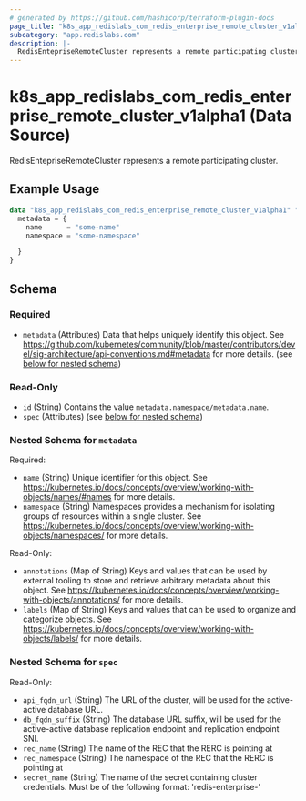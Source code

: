 ```yaml
---
# generated by https://github.com/hashicorp/terraform-plugin-docs
page_title: "k8s_app_redislabs_com_redis_enterprise_remote_cluster_v1alpha1 Data Source - terraform-provider-k8s"
subcategory: "app.redislabs.com"
description: |-
  RedisEntepriseRemoteCluster represents a remote participating cluster.
---
```


# k8s_app_redislabs_com_redis_enterprise_remote_cluster_v1alpha1 (Data Source)

RedisEntepriseRemoteCluster represents a remote participating cluster.

## Example Usage

```terraform
data "k8s_app_redislabs_com_redis_enterprise_remote_cluster_v1alpha1" "example" {
  metadata = {
    name      = "some-name"
    namespace = "some-namespace"

  }
}
```

<!-- schema generated by tfplugindocs -->
## Schema

### Required

- `metadata` (Attributes) Data that helps uniquely identify this object. See https://github.com/kubernetes/community/blob/master/contributors/devel/sig-architecture/api-conventions.md#metadata for more details. (see [below for nested schema](#nestedatt--metadata))

### Read-Only

- `id` (String) Contains the value `metadata.namespace/metadata.name`.
- `spec` (Attributes) (see [below for nested schema](#nestedatt--spec))

<a id="nestedatt--metadata"></a>
### Nested Schema for `metadata`

Required:

- `name` (String) Unique identifier for this object. See https://kubernetes.io/docs/concepts/overview/working-with-objects/names/#names for more details.
- `namespace` (String) Namespaces provides a mechanism for isolating groups of resources within a single cluster. See https://kubernetes.io/docs/concepts/overview/working-with-objects/namespaces/ for more details.

Read-Only:

- `annotations` (Map of String) Keys and values that can be used by external tooling to store and retrieve arbitrary metadata about this object. See https://kubernetes.io/docs/concepts/overview/working-with-objects/annotations/ for more details.
- `labels` (Map of String) Keys and values that can be used to organize and categorize objects. See https://kubernetes.io/docs/concepts/overview/working-with-objects/labels/ for more details.


<a id="nestedatt--spec"></a>
### Nested Schema for `spec`

Read-Only:

- `api_fqdn_url` (String) The URL of the cluster, will be used for the active-active database URL.
- `db_fqdn_suffix` (String) The database URL suffix, will be used for the active-active database replication endpoint and replication endpoint SNI.
- `rec_name` (String) The name of the REC that the RERC is pointing at
- `rec_namespace` (String) The namespace of the REC that the RERC is pointing at
- `secret_name` (String) The name of the secret containing cluster credentials. Must be of the following format: 'redis-enterprise-<RERC name>'
